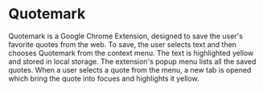 # Quotemark

Quotemark is a Google Chrome Extension, designed to save the user's favorite quotes from the web. To save, the user selects text and then chooses Quotemark from the context menu. The text is highlighted yellow and stored in local storage. The extension's popup menu lists all the saved quotes. When a user selects a quote from the menu, a new tab is opened which bring the quote into focues and highlights it yellow.